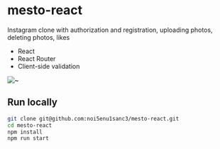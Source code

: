 # mesto-react

Instagram clone with authorization and registration, uploading photos, deleting photos, likes

- React
- React Router
- Client-side validation

![~](https://user-images.githubusercontent.com/98043068/191097759-cc9fc5ba-3e0e-4bfd-b5b9-c4a1e7f2c21c.jpg)

## Run locally

```bash
git clone git@github.com:noi5enu1sanc3/mesto-react.git
cd mesto-react
npm install
npm run start
```
